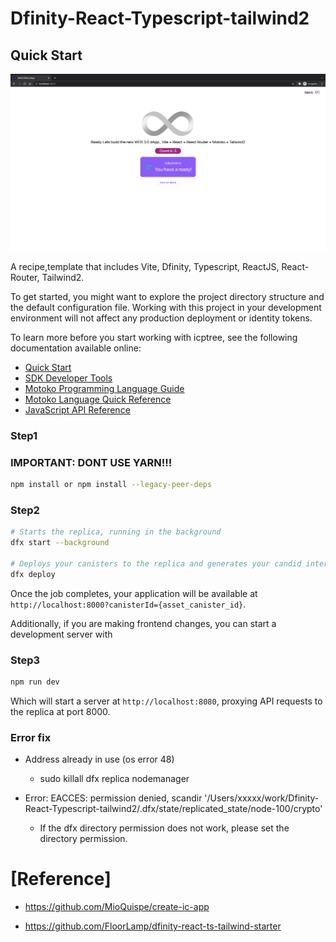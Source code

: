 # Dfinity-React-Typescript-tailwind2

## Quick Start

![Demo Screenshots](./staic/Screenshots.png)

A recipe,template that includes Vite, Dfinity, Typescript, ReactJS, React-Router, Tailwind2.

To get started, you might want to explore the project directory structure and the default configuration file. Working with this project in your development environment will not affect any production deployment or identity tokens.

To learn more before you start working with icptree, see the following documentation available online:

- [Quick Start](https://sdk.dfinity.org/docs/quickstart/quickstart-intro.html)
- [SDK Developer Tools](https://sdk.dfinity.org/docs/developers-guide/sdk-guide.html)
- [Motoko Programming Language Guide](https://sdk.dfinity.org/docs/language-guide/motoko.html)
- [Motoko Language Quick Reference](https://sdk.dfinity.org/docs/language-guide/language-manual.html)
- [JavaScript API Reference](https://erxue-5aaaa-aaaab-qaagq-cai.raw.ic0.app)

### Step1
### IMPORTANT: DONT USE YARN!!!

```bash
npm install or npm install --legacy-peer-deps
```

### Step2

```bash
# Starts the replica, running in the background
dfx start --background

# Deploys your canisters to the replica and generates your candid interface
dfx deploy
```

Once the job completes, your application will be available at `http://localhost:8000?canisterId={asset_canister_id}`.

Additionally, if you are making frontend changes, you can start a development server with

### Step3

```bash
npm run dev
```

Which will start a server at `http://localhost:8080`, proxying API requests to the replica at port 8000.

### Error fix

+ Address already in use (os error 48)
  + sudo killall dfx replica nodemanager

+ Error: EACCES: permission denied, scandir '/Users/xxxxx/work/Dfinity-React-Typescript-tailwind2/.dfx/state/replicated_state/node-100/crypto'
  + If the dfx directory permission does not work, please set the directory permission.

# [Reference]

+ https://github.com/MioQuispe/create-ic-app

+ https://github.com/FloorLamp/dfinity-react-ts-tailwind-starter
